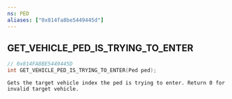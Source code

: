 ```yaml
---
ns: PED
aliases: ["0x814fa8be5449445d"]
---
```

## GET_VEHICLE_PED_IS_TRYING_TO_ENTER

```c
// 0x814FA8BE5449445D
int GET_VEHICLE_PED_IS_TRYING_TO_ENTER(Ped ped);
```

```
Gets the target vehicle index the ped is trying to enter. Return 0 for invalid target vehicle.
```
